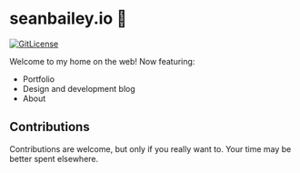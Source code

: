 # seanbailey.io 🐧

[![GitLicense](https://gitlicense.com/badge/sean0x42/sean0x42.github.io)](https://gitlicense.com/license/sean0x42/sean0x42.github.io)

Welcome to my home on the web! Now featuring:

 * Portfolio
 * Design and development blog
 * About


## Contributions

Contributions are welcome, but only if you really want to. Your time may be
better spent elsewhere.
